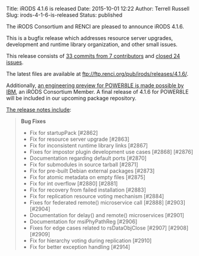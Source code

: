 Title: iRODS 4.1.6 is released
Date: 2015-10-01 12:22
Author: Terrell Russell
Slug: irods-4-1-6-is-released
Status: published

The iRODS Consortium and RENCI are pleased to announce iRODS 4.1.6.

This is a bugfix release which addresses resource server upgrades,
development and runtime library organization, and other small issues.

This release consists of [33 commits from 7
contributors](https://github.com/irods/irods/compare/4.1.5...4.1.6) and
[closed 24
issues](https://github.com/irods/irods/issues?q=milestone%3A4.1.6).

The latest files are available at
<ftp://ftp.renci.org/pub/irods/releases/4.1.6/>.

Additionally, [an engineering preview for POWER8LE is made possible by
IBM](ftp://ftp.renci.org/pub/irods/preview/4.1.6-POWER8-20151001/), an
iRODS Consortium Member. A final release of 4.1.6 for POWER8LE will be
included in our upcoming package repository.

[The release notes
include](https://docs.irods.org/4.1.6/release_notes/):

> **Bug Fixes**
>
> -   Fix for startupPack [\#2862]
> -   Fix for resource server upgrade [\#2863]
> -   Fix for inconsistent runtime library links [\#2867]
> -   Fixes for impostor plugin development use cases [\#2868] [\#2876]
> -   Documentation regarding default ports [\#2870]
> -   Fix for submodules in source tarball [\#2871]
> -   Fix for pre-built Debian external packages [\#2873]
> -   Fix for atomic metadata on empty files [\#2875]
> -   Fix for int overflow [\#2880] [\#2881]
> -   Fix for recovery from failed installation [\#2883]
> -   Fix for replication resource voting mechanism [\#2884]
> -   Fixes for federated remote() microservice call [\#2888] [\#2903]
>     [\#2904]
> -   Documentation for delay() and remote() microservices [\#2901]
> -   Documentation for msiPhyPathReg [\#2906]
> -   Fixes for edge cases related to rsDataObjClose [\#2907] [\#2908]
>     [\#2909]
> -   Fix for hierarchy voting during replication [\#2910]
> -   Fix for better exception handling [\#2914]

